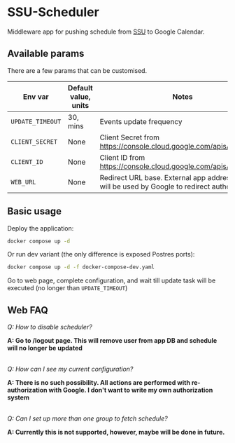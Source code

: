 # SSU-Scheduler
Middleware app for pushing schedule from [SSU](https://int.sumdu.edu.ua/en//) to Google Calendar.

## Available params
There are a few params that can be customised.

| Env var          | Default value, units | Notes                                                                                          |
|------------------|----------------------|------------------------------------------------------------------------------------------------|
| `UPDATE_TIMEOUT` | 30, mins             | Events update frequency                                                                        |
| `CLIENT_SECRET`  | None                 | Client Secret from https://console.cloud.google.com/apis/credentials                           |
| `CLIENT_ID`      | None                 | Client ID from https://console.cloud.google.com/apis/credentials                               |
| `WEB_URL`        | None                 | Redirect URL base. External app address which will be used by Google to redirect authorization |

## Basic usage

Deploy the application:
```bash
docker compose up -d
```

Or run dev variant (the only difference is exposed Postres ports):
```bash
docker compose up -d -f docker-compose-dev.yaml
```

Go to web page, complete configuration, and wait till update task will be executed (no longer than `UPDATE_TIMEOUT`)

## Web FAQ

*Q: How to disable scheduler?*

**A: Go to /logout page. This will remove user from app DB and schedule will no longer be updated**

\
*Q: How can I see my current configuration?*

**A: There is no such possibility. All actions are performed with re-authorization with Google. I don't want to write my own authorization system**

\
*Q: Can I set up more than one group to fetch schedule?*

**A: Currently this is not supported, however, maybe will be done in future.**